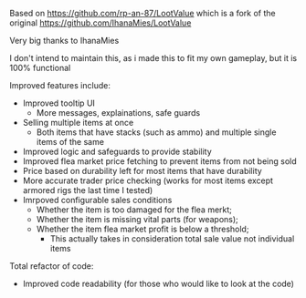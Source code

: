 Based on https://github.com/rp-an-87/LootValue which is a fork of the original https://github.com/IhanaMies/LootValue

Very big thanks to IhanaMies

I don't intend to maintain this, as i made this to fit my own gameplay, but it is 100% functional

Improved features include:

- Improved tooltip UI
  - More messages, explainations, safe guards 
- Selling multiple items at once
  - Both items that have stacks (such as ammo) and multiple single items of the same
- Improved logic and safeguards to provide stability
- Improved flea market price fetching to prevent items from not being sold
- Price based on durability left for most items that have durability
- More accurate trader price checking (works for most items except armored rigs the last time I tested)
- Imrpoved configurable sales conditions
  - Whether the item is too damaged for the flea merkt;
  - Whether the item is missing vital parts (for weapons);
  - Whether the item flea market profit is below a threshold;
    - This actually takes in consideration total sale value not individual items  

Total refactor of code:
- Improved code readability (for those who would like to look at the code)
